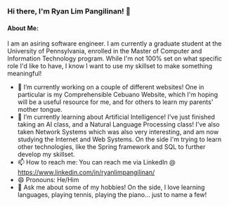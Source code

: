 ### Hi there, I'm Ryan Lim Pangilinan! 👋

<!--
**ErPang97/ErPang97** is a ✨ _special_ ✨ repository because its `README.md` (this file) appears on your GitHub profile.

Here are some ideas to get you started:

- 🔭 I’m currently working on ...
- 🌱 I’m currently learning ...
- 👯 I’m looking to collaborate on ...
- 🤔 I’m looking for help with ...
- 💬 Ask me about ...
- 📫 How to reach me: ...
- 😄 Pronouns: ...
- ⚡ Fun fact: ...
-->

#### About Me:

I am an asiring software engineer. I am currently a graduate student at the University of Pennsylvania, enrolled in the Master of Computer and Information Technology program. 
While I'm not 100% set on what specific role I'd like to have, I know I want to use my skillset to make something meaningful!

- 🔭 I’m currently working on a couple of different websites! One in particular is my Comprehensible Cebuano Website, which I'm hoping will be a useful resource for me, and for others to learn my parents' mother tongue.
- 🌱 I’m currently learning about Artificial Intelligence! I've just finished taking an AI class, and a Natural Language Processing class! I've also taken Network Systems which was also very interesting, and am now studying the Internet and Web Systems. On the side I'm trying to learn other technologies, like the Spring framework and SQL to further develop my skillset.
- 📫 How to reach me: You can reach me via LinkedIn @ https://www.linkedin.com/in/ryanlimpangilinan/
- 😄 Pronouns: He/Him
- 💬 Ask me about some of my hobbies! On the side, I love learning languages, playing tennis, playing the piano... just to name a few!
